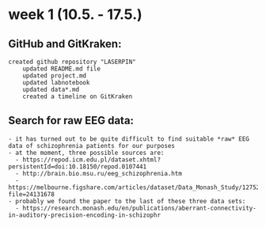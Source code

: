 # week 1 (10.5. - 17.5.)

## GitHub and GitKraken:

    created github repository "LASERPIN"
        updated README.md file
        updated project.md
        updated labnotebook
        updated data*.md
        created a timeline on GitKraken

## Search for raw EEG data:

    - it has turned out to be quite difficult to find suitable *raw* EEG data of schizophrenia patients for our purposes
    - at the moment, three possible sources are:
      - https://repod.icm.edu.pl/dataset.xhtml?persistentId=doi:10.18150/repod.0107441
      - http://brain.bio.msu.ru/eeg_schizophrenia.htm
      - https://melbourne.figshare.com/articles/dataset/Data_Monash_Study/12752399?file=24131678
    - probably we found the paper to the last of these three data sets:
      - https://research.monash.edu/en/publications/aberrant-connectivity-in-auditory-precision-encoding-in-schizophr

